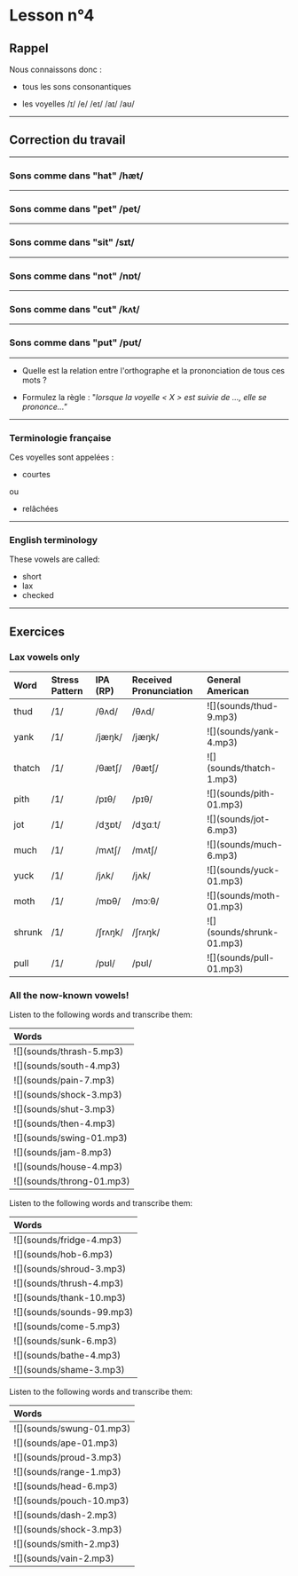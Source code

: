 # Lesson n°4



## Rappel

Nous connaissons donc :

* tous les sons consonantiques

* les voyelles /ɪ/ /e/ /eɪ/ /aɪ/ /aʊ/

---

## Correction du travail

---

### Sons comme dans "hat" /hæt/



---

### Sons comme dans "pet" /pet/
 


---

### Sons comme dans "sit" /sɪt/
 


---

### Sons comme dans "not" /nɒt/
 


---

### Sons comme dans "cut" /kʌt/
 


---

### Sons comme dans "put" /pʊt/
 


---

* Quelle est la relation entre l'orthographe et la prononciation de tous ces mots ?

* Formulez la règle : "*lorsque la voyelle < X > est suivie de ..., elle se prononce..."*

---

### Terminologie française

Ces voyelles sont appelées :

* courtes

ou

* relâchées

---

### English terminology

These vowels are called:

* short
* lax
* checked

---

## Exercices

### Lax vowels only

<table class="table table-striped table-hover table-condensed table-responsive" style="margin-left: auto; margin-right: auto;">
 <thead>
  <tr>
   <th style="text-align:left;"> Word </th>
   <th style="text-align:left;"> Stress Pattern </th>
   <th style="text-align:left;"> IPA (RP) </th>
   <th style="text-align:left;"> Received Pronunciation </th>
   <th style="text-align:left;"> General American </th>
  </tr>
 </thead>
<tbody>
  <tr>
   <td style="text-align:left;"> thud </td>
   <td style="text-align:left;"> /1/ </td>
   <td style="text-align:left;"> /θʌd/ </td>
   <td style="text-align:left;"> /θʌd/ </td>
   <td style="text-align:left;"> ![](sounds/thud-9.mp3) </td>
  </tr>
  <tr>
   <td style="text-align:left;"> yank </td>
   <td style="text-align:left;"> /1/ </td>
   <td style="text-align:left;"> /jæŋk/ </td>
   <td style="text-align:left;"> /jæŋk/ </td>
   <td style="text-align:left;"> ![](sounds/yank-4.mp3) </td>
  </tr>
  <tr>
   <td style="text-align:left;"> thatch </td>
   <td style="text-align:left;"> /1/ </td>
   <td style="text-align:left;"> /θætʃ/ </td>
   <td style="text-align:left;"> /θætʃ/ </td>
   <td style="text-align:left;"> ![](sounds/thatch-1.mp3) </td>
  </tr>
  <tr>
   <td style="text-align:left;"> pith </td>
   <td style="text-align:left;"> /1/ </td>
   <td style="text-align:left;"> /pɪθ/ </td>
   <td style="text-align:left;"> /pɪθ/ </td>
   <td style="text-align:left;"> ![](sounds/pith-01.mp3) </td>
  </tr>
  <tr>
   <td style="text-align:left;"> jot </td>
   <td style="text-align:left;"> /1/ </td>
   <td style="text-align:left;"> /dʒɒt/ </td>
   <td style="text-align:left;"> /dʒɑːt/ </td>
   <td style="text-align:left;"> ![](sounds/jot-6.mp3) </td>
  </tr>
  <tr>
   <td style="text-align:left;"> much </td>
   <td style="text-align:left;"> /1/ </td>
   <td style="text-align:left;"> /mʌtʃ/ </td>
   <td style="text-align:left;"> /mʌtʃ/ </td>
   <td style="text-align:left;"> ![](sounds/much-6.mp3) </td>
  </tr>
  <tr>
   <td style="text-align:left;"> yuck </td>
   <td style="text-align:left;"> /1/ </td>
   <td style="text-align:left;"> /jʌk/ </td>
   <td style="text-align:left;"> /jʌk/ </td>
   <td style="text-align:left;"> ![](sounds/yuck-01.mp3) </td>
  </tr>
  <tr>
   <td style="text-align:left;"> moth </td>
   <td style="text-align:left;"> /1/ </td>
   <td style="text-align:left;"> /mɒθ/ </td>
   <td style="text-align:left;"> /mɔːθ/ </td>
   <td style="text-align:left;"> ![](sounds/moth-01.mp3) </td>
  </tr>
  <tr>
   <td style="text-align:left;"> shrunk </td>
   <td style="text-align:left;"> /1/ </td>
   <td style="text-align:left;"> /ʃrʌŋk/ </td>
   <td style="text-align:left;"> /ʃrʌŋk/ </td>
   <td style="text-align:left;"> ![](sounds/shrunk-01.mp3) </td>
  </tr>
  <tr>
   <td style="text-align:left;"> pull </td>
   <td style="text-align:left;"> /1/ </td>
   <td style="text-align:left;"> /pʊl/ </td>
   <td style="text-align:left;"> /pʊl/ </td>
   <td style="text-align:left;"> ![](sounds/pull-01.mp3) </td>
  </tr>
</tbody>
</table>

### All the now-known vowels!

Listen to the following words and transcribe them:

<table class="table table-striped table-hover table-condensed table-responsive" style="margin-left: auto; margin-right: auto;">
 <thead>
  <tr>
   <th style="text-align:left;font-weight: bold;font-weight: bold;"> Words </th>
  </tr>
 </thead>
<tbody>
  <tr>
   <td style="text-align:left;"> ![](sounds/thrash-5.mp3) </td>
  </tr>
  <tr>
   <td style="text-align:left;"> ![](sounds/south-4.mp3) </td>
  </tr>
  <tr>
   <td style="text-align:left;"> ![](sounds/pain-7.mp3) </td>
  </tr>
  <tr>
   <td style="text-align:left;"> ![](sounds/shock-3.mp3) </td>
  </tr>
  <tr>
   <td style="text-align:left;"> ![](sounds/shut-3.mp3) </td>
  </tr>
  <tr>
   <td style="text-align:left;"> ![](sounds/then-4.mp3) </td>
  </tr>
  <tr>
   <td style="text-align:left;"> ![](sounds/swing-01.mp3) </td>
  </tr>
  <tr>
   <td style="text-align:left;"> ![](sounds/jam-8.mp3) </td>
  </tr>
  <tr>
   <td style="text-align:left;"> ![](sounds/house-4.mp3) </td>
  </tr>
  <tr>
   <td style="text-align:left;"> ![](sounds/throng-01.mp3) </td>
  </tr>
</tbody>
</table>

Listen to the following words and transcribe them:

<table class="table table-striped table-hover table-condensed table-responsive" style="margin-left: auto; margin-right: auto;">
 <thead>
  <tr>
   <th style="text-align:left;font-weight: bold;font-weight: bold;"> Words </th>
  </tr>
 </thead>
<tbody>
  <tr>
   <td style="text-align:left;"> ![](sounds/fridge-4.mp3) </td>
  </tr>
  <tr>
   <td style="text-align:left;"> ![](sounds/hob-6.mp3) </td>
  </tr>
  <tr>
   <td style="text-align:left;"> ![](sounds/shroud-3.mp3) </td>
  </tr>
  <tr>
   <td style="text-align:left;"> ![](sounds/thrush-4.mp3) </td>
  </tr>
  <tr>
   <td style="text-align:left;"> ![](sounds/thank-10.mp3) </td>
  </tr>
  <tr>
   <td style="text-align:left;"> ![](sounds/sounds-99.mp3) </td>
  </tr>
  <tr>
   <td style="text-align:left;"> ![](sounds/come-5.mp3) </td>
  </tr>
  <tr>
   <td style="text-align:left;"> ![](sounds/sunk-6.mp3) </td>
  </tr>
  <tr>
   <td style="text-align:left;"> ![](sounds/bathe-4.mp3) </td>
  </tr>
  <tr>
   <td style="text-align:left;"> ![](sounds/shame-3.mp3) </td>
  </tr>
</tbody>
</table>

Listen to the following words and transcribe them:

<table class="table table-striped table-hover table-condensed table-responsive" style="margin-left: auto; margin-right: auto;">
 <thead>
  <tr>
   <th style="text-align:left;font-weight: bold;font-weight: bold;"> Words </th>
  </tr>
 </thead>
<tbody>
  <tr>
   <td style="text-align:left;"> ![](sounds/swung-01.mp3) </td>
  </tr>
  <tr>
   <td style="text-align:left;"> ![](sounds/ape-01.mp3) </td>
  </tr>
  <tr>
   <td style="text-align:left;"> ![](sounds/proud-3.mp3) </td>
  </tr>
  <tr>
   <td style="text-align:left;"> ![](sounds/range-1.mp3) </td>
  </tr>
  <tr>
   <td style="text-align:left;"> ![](sounds/head-6.mp3) </td>
  </tr>
  <tr>
   <td style="text-align:left;"> ![](sounds/pouch-10.mp3) </td>
  </tr>
  <tr>
   <td style="text-align:left;"> ![](sounds/dash-2.mp3) </td>
  </tr>
  <tr>
   <td style="text-align:left;"> ![](sounds/shock-3.mp3) </td>
  </tr>
  <tr>
   <td style="text-align:left;"> ![](sounds/smith-2.mp3) </td>
  </tr>
  <tr>
   <td style="text-align:left;"> ![](sounds/vain-2.mp3) </td>
  </tr>
</tbody>
</table>
